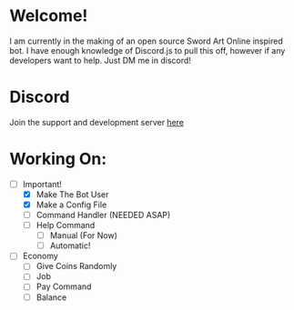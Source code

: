 # Welcome!
I am currently in the making of an open source Sword Art Online inspired bot. I have enough knowledge of Discord.js to pull this off, however if any developers want to help. Just DM me in discord!
# Discord
Join the support and development server [here](https://discord.gg/7smbQAM)
# Working On:
- [ ] Important!
  - [x] Make The Bot User
  - [x] Make a Config File
  - [ ] Command Handler (NEEDED ASAP)
  - [ ] Help Command
    - [ ] Manual (For Now)
    - [ ] Automatic!
  
- [ ] Economy
  - [ ] Give Coins Randomly
  - [ ] Job
  - [ ] Pay Command
  - [ ] Balance
